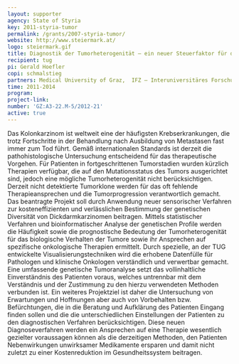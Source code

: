 ```yaml
---
layout: supporter
agency: State of Styria
key: 2011-styria-tumor
permalink: /grants/2007-styria-tumor/
website: http://www.steiermark.at/
logo: steiermark.gif
title: Diagnostik der Tumorheterogenität – ein neuer Steuerfaktor für die Therapie des Dickdarmkarzinoms?
recipient: tug
pi: Gerald Hoefler
copi: schmalstieg 
partners: Medical University of Graz,  IFZ – Interuniversitäres Forschungszentrum für Technik, Arbeit und Kultur
time: 2011-2014
program:
project-link: 
number: 'GZ:A3-22.M-5/2012-21'
active: true
---
```

Das Kolonkarzinom ist weltweit eine der häufigsten Krebserkrankungen, die trotz Fortschritte in der Behandlung nach Ausbildung von Metastasen fast immer zum Tod führt. Gemäß internationalen Standards ist derzeit die pathohistologische Untersuchung entscheidend für das therapeutische Vorgehen. Für Patienten in fortgeschrittenen Tumorstadien wurden kürzlich Therapien verfügbar, die auf den Mutationsstatus des Tumors ausgerichtet sind, jedoch eine mögliche Tumorheterogenität nicht berücksichtigen. Derzeit nicht detektierte Tumorklone werden für das oft fehlende Therapieansprechen und die Tumorprogression verantwortlich gemacht. Das beantragte Projekt soll durch Anwendung neuer sensorischer Verfahren zur kosteneffizienten und verlässlichen Bestimmung der genetischen Diversität von Dickdarmkarzinomen beitragen. Mittels statistischer Verfahren und bioinformatischer Analyse der genetischen Profile werden die Häufigkeit sowie die prognostische Bedeutung der Tumorheterogenität für das biologische Verhalten der Tumore sowie ihr Ansprechen auf spezifische onkologische Therapien ermittelt. Durch spezielle, an der TUG entwickelte Visualisierungstechniken wird die erhobene Datenfülle für Pathologen und klinische Onkologen verständlich und verwertbar gemacht. Eine umfassende genetische Tumoranalyse setzt das vollinhaltliche Einverständnis des Patienten voraus, welches untrennbar mit dem Verständnis und der Zustimmung zu den hierzu verwendeten Methoden verbunden ist. Ein weiteres Projektziel ist daher die Untersuchung von Erwartungen und Hoffnungen aber auch von Vorbehalten bzw. Befürchtungen, die in die Beratung und Aufklärung des Patienten Eingang finden sollen und die die unterschiedlichen Einstellungen der Patienten zu den diagnostischen Verfahren berücksichtigen. Diese neuen Diagnoseverfahren werden ein Ansprechen auf eine Therapie wesentlich gezielter voraussagen können als die derzeitigen Methoden, den Patienten Nebenwirkungen unwirksamer Medikamente ersparen und damit nicht zuletzt zu einer Kostenreduktion im Gesundheitssystem beitragen.



